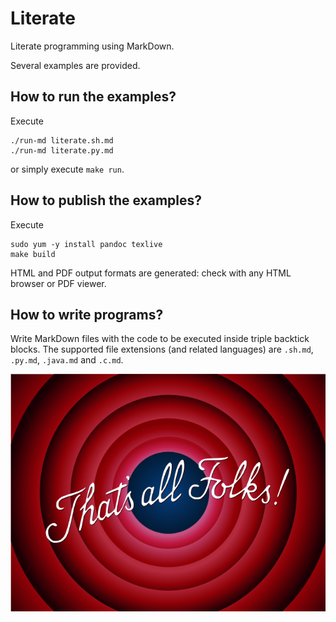 # Literate

Literate programming using MarkDown.

Several examples are provided.

## How to run the examples?

Execute

	./run-md literate.sh.md
	./run-md literate.py.md

or simply execute `make run`.

## How to publish the examples?

Execute

    sudo yum -y install pandoc texlive
    make build
    
HTML and PDF output formats are generated: check with any HTML browser or PDF
viewer.

## How to write programs?

Write MarkDown files with the code to be executed inside triple backtick blocks.
The supported file extensions (and related languages) are `.sh.md`, `.py.md`,
`.java.md` and `.c.md`.

![That's all Folks!](Thats_all_folks.png)

<!--
vim:et:ai:sw=4:ts=4:syntax=markdown
-->
